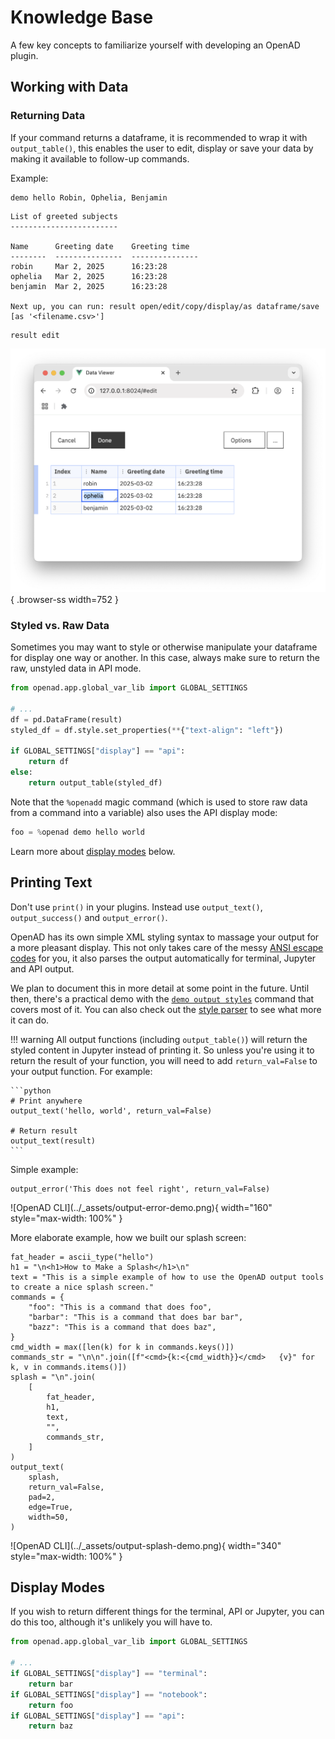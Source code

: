 # Knowledge Base

A few key concepts to familiarize yourself with developing an OpenAD plugin.

## Working with Data

### Returning Data

If your command returns a dataframe, it is recommended to wrap it with `output_table()`, this enables the user to edit, display or save your data by making it available to follow-up commands.

Example:

```shell
demo hello Robin, Ophelia, Benjamin
```
```shell
List of greeted subjects
------------------------

Name      Greeting date    Greeting time
--------  ---------------  ---------------
robin     Mar 2, 2025      16:23:28
ophelia   Mar 2, 2025      16:23:28
benjamin  Mar 2, 2025      16:23:28

Next up, you can run: result open/edit/copy/display/as dataframe/save [as '<filename.csv>']
```
```shell
result edit
```

![Data viewer](../_assets/data-viewer.png){ .browser-ss width=752 }

### Styled vs. Raw Data

Sometimes you may want to style or otherwise manipulate your dataframe for display one way or another. In this case, always make sure to return the raw, unstyled data in API mode.

```python
from openad.app.global_var_lib import GLOBAL_SETTINGS

# ...
df = pd.DataFrame(result)
styled_df = df.style.set_properties(**{"text-align": "left"})

if GLOBAL_SETTINGS["display"] == "api":
    return df
else:
    return output_table(styled_df)
```

Note that the `%openadd` magic command (which is used to store raw data from a command into a variable) also uses the API display mode:

```python
foo = %openad demo hello world
```

Learn more about [display modes](#display-modes) below.

## Printing Text

Don't use `print()` in your plugins. Instead use `output_text()`, `output_success()` and `output_error()`.

OpenAD has its own simple XML styling syntax to massage your output for a more pleasant display. This not only takes care of the messy [ANSI escape codes](https://en.wikipedia.org/wiki/ANSI_escape_code) for you, it also parses the output automatically for terminal, Jupyter and API output.

We plan to document this in more detail at some point in the future. Until then, there's a practical demo with the [`demo output styles`](https://github.com/acceleratedscience/openad-plugin-demo/tree/main/openad_plugin_demo/commands/output_styles) command that covers most of it. You can also check out the [style parser](https://github.com/acceleratedscience/openad-tools/blob/main/openad_tools/style_parser.py) to see what more it can do.

!!! warning
    All output functions (including `output_table()`) will return the styled content in Jupyter instead of printing it. So unless you're using it to return the result of your function, you will need to add `return_val=False` to your output function. For example:

    ```python
    # Print anywhere
    output_text('hello, world', return_val=False)

    # Return result
    output_text(result)
    ```

Simple example:

```shell
output_error('This does not feel right', return_val=False)
```

<p class="cli-ss-wrap" markdown>
![OpenAD CLI](../_assets/output-error-demo.png){ width="160" style="max-width: 100%" }
</p>

More elaborate example, how we built our splash screen:

```shell
fat_header = ascii_type("hello")
h1 = "\n<h1>How to Make a Splash</h1>\n"
text = "This is a simple example of how to use the OpenAD output tools to create a nice splash screen."
commands = {
    "foo": "This is a command that does foo",
    "barbar": "This is a command that does bar bar",
    "bazz": "This is a command that does baz",
}
cmd_width = max([len(k) for k in commands.keys()])
commands_str = "\n\n".join([f"<cmd>{k:<{cmd_width}}</cmd>   {v}" for k, v in commands.items()])
splash = "\n".join(
    [
        fat_header,
        h1,
        text,
        "",
        commands_str,
    ]
)
output_text(
    splash,
    return_val=False,
    pad=2,
    edge=True,
    width=50,
)
```

<p class="cli-ss-wrap" markdown>
![OpenAD CLI](../_assets/output-splash-demo.png){ width="340" style="max-width: 100%" }
</p>

## Display Modes

If you wish to return different things for the terminal, API or Jupyter, you can do this too, although it's unlikely you will have to.

```python
from openad.app.global_var_lib import GLOBAL_SETTINGS

# ...
if GLOBAL_SETTINGS["display"] == "terminal":
    return bar
if GLOBAL_SETTINGS["display"] == "notebook":
    return foo
if GLOBAL_SETTINGS["display"] == "api":
    return baz
```